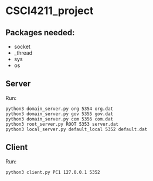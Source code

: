 # CSCI4211_project
## Packages needed:
* socket
* _thread
* sys
* os

## Server
Run:
```
python3 domain_server.py org 5354 org.dat
python3 domain_server.py gov 5355 gov.dat
python3 domain_server.py com 5356 com.dat
python3 root_server.py ROOT 5353 server.dat
python3 local_server.py default_local 5352 default.dat
```

## Client
Run:
```
python3 client.py PC1 127.0.0.1 5352
```